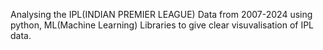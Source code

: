 Analysing the IPL(INDIAN PREMIER LEAGUE) Data from 2007-2024 using python, ML(Machine Learning) Libraries to give clear visuvalisation of IPL data. 
